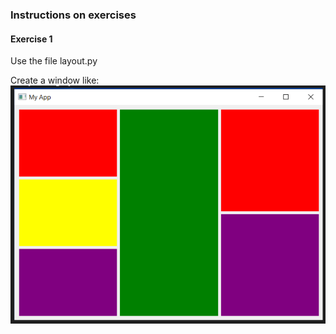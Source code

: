 ### Instructions on exercises

#### Exercise 1
Use the file layout.py

Create a window like: ![Alt text](image-1.png)